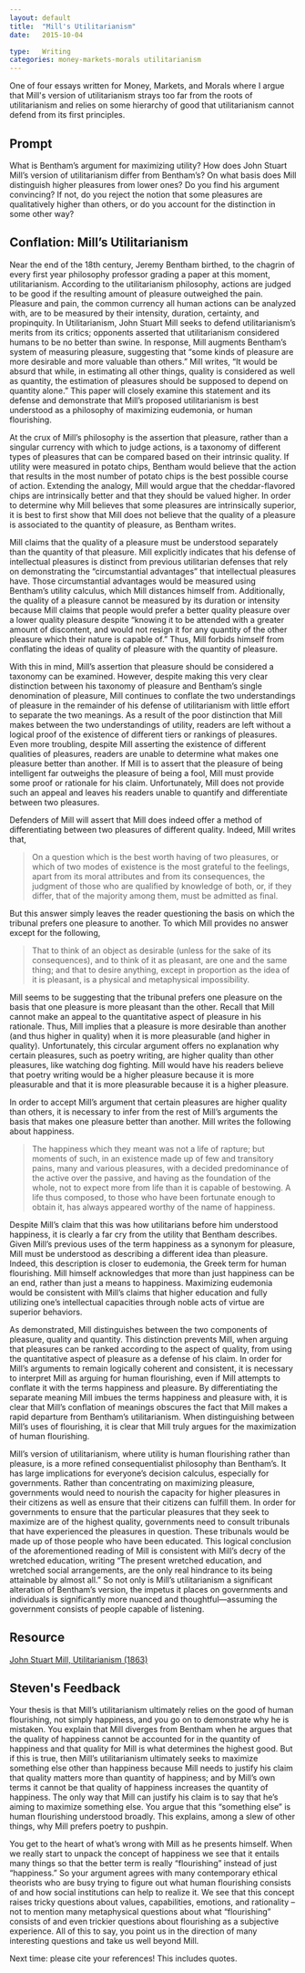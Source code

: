 ```yaml
---
layout: default
title:  "Mill's Utilitarianism"
date:   2015-10-04

type:   Writing
categories: money-markets-morals utilitarianism
---
```

One of four essays written for Money, Markets, and Morals where I argue that Mill's version of utilitarianism strays too far from the roots of utilitarianism and relies on some hierarchy of good that utilitarianism cannot defend from its first principles. 

## Prompt

What is Bentham’s argument for maximizing utility? How does John Stuart Mill’s version of utilitarianism differ from Bentham’s? On what basis does Mill distinguish higher pleasures from lower ones? Do you find his argument convincing? If not, do you reject the notion that some pleasures are qualitatively higher than others, or do you account for the distinction in some other way?

## Conflation: Mill’s Utilitarianism

Near the end of the 18th century, Jeremy Bentham birthed, to the chagrin of every first year philosophy professor grading a paper at this moment, utilitarianism. According to the utilitarianism philosophy, actions are judged to be good if the resulting amount of pleasure outweighed the pain. Pleasure and pain, the common currency all human actions can be analyzed with, are to be measured by their intensity, duration, certainty, and propinquity. In Utilitarianism, John Stuart Mill seeks to defend utilitarianism’s merits from its critics; opponents asserted that utilitarianism considered humans to be no better than swine. In response, Mill augments Bentham’s system of measuring pleasure, suggesting that “some kinds of pleasure are more desirable and more valuable than others.” Mill writes, “It would be absurd that while, in estimating all other things, quality is considered as well as quantity, the estimation of pleasures should be supposed to depend on quantity alone.” This paper will closely examine this statement and its defense and demonstrate that Mill’s proposed utilitarianism is best understood as a philosophy of maximizing eudemonia, or human flourishing. 

At the crux of Mill’s philosophy is the assertion that pleasure, rather than a singular currency with which to judge actions, is a taxonomy of different types of pleasures that can be compared based on their intrinsic quality. If utility were measured in potato chips, Bentham would believe that the action that results in the most number of potato chips is the best possible course of action. Extending the analogy, Mill would argue that the cheddar-flavored chips are intrinsically better and that they should be valued higher. In order to determine why Mill believes that some pleasures are intrinsically superior, it is best to first show that Mill does not believe that the quality of a pleasure is associated to the quantity of pleasure, as Bentham writes.

Mill claims that the quality of a pleasure must be understood separately than the quantity of that pleasure. Mill explicitly indicates that his defense of intellectual pleasures  is distinct from previous utilitarian defenses that rely on demonstrating the “circumstantial advantages” that intellectual pleasures have. Those circumstantial advantages would be measured using Bentham’s utility calculus, which Mill distances himself from. Additionally, the quality of a pleasure cannot be measured by its duration or intensity because Mill claims that people would prefer a better quality pleasure over a lower quality pleasure despite “knowing it to be attended with a greater amount of discontent, and would not resign it for any quantity of the other pleasure which their nature is capable of.” Thus, Mill forbids himself from conflating the ideas of quality of pleasure with the quantity of pleasure.  

With this in mind, Mill’s assertion that pleasure should be considered a taxonomy can be examined. However, despite making this very clear distinction between his taxonomy of pleasure and Bentham’s single denomination of pleasure, Mill continues to conflate the two understandings of pleasure in the remainder of his defense of utilitarianism with little effort to separate the two meanings. As a result of the poor distinction that Mill makes between the two understandings of utility, readers are left without a logical proof of the existence of different tiers or rankings of pleasures. Even more troubling, despite Mill asserting the existence of different qualities of pleasures, readers are unable to determine what makes one pleasure better than another. If Mill is to assert that the pleasure of being intelligent far outweighs the pleasure of being a fool, Mill must provide some proof or rationale for his claim. Unfortunately, Mill does not provide such an appeal and leaves his readers unable to quantify and differentiate between two pleasures.  

Defenders of Mill will assert that Mill does indeed offer a method of differentiating between two pleasures of different quality. Indeed, Mill writes that,

> On a question which is the best worth having of two pleasures, or which of two modes of existence is the most grateful to the feelings, apart from its moral attributes and from its consequences, the judgment of those who are qualified by knowledge of both, or, if they differ, that of the majority among them, must be admitted as final. 

But this answer simply leaves the reader questioning the basis on which the tribunal prefers one pleasure to another. To which Mill provides no answer except for the following, 

> That to think of an object as desirable (unless for the sake of its consequences), and to think of it as pleasant, are one and the same thing; and that to desire anything, except in proportion as the idea of it is pleasant, is a physical and metaphysical impossibility.

Mill seems to be suggesting that the tribunal prefers one pleasure on the basis that one pleasure is more pleasant than the other. Recall that Mill cannot make an appeal to the quantitative aspect of pleasure in his rationale. Thus, Mill implies that a pleasure is more desirable than another (and thus higher in quality) when it is more pleasurable (and higher in quality). Unfortunately, this circular argument offers no explanation why certain pleasures, such as poetry writing, are higher quality than other pleasures, like watching dog fighting. Mill would have his readers believe that poetry writing would be a higher pleasure because it is more pleasurable and that it is more pleasurable because it is a higher pleasure. 

In order to accept Mill’s argument that certain pleasures are higher quality than others, it is necessary to infer from the rest of Mill’s arguments the basis that makes one pleasure better than another. Mill writes the following about happiness. 

> The happiness which they meant was not a life of rapture; but moments of such, in an existence made up of few and transitory pains, many and various pleasures, with a decided predominance of the active over the passive, and having as the foundation of the whole, not to expect more from life than it is capable of bestowing. A life thus composed, to those who have been fortunate enough to obtain it, has always appeared worthy of the name of happiness.

Despite Mill’s claim that this was how utilitarians before him understood happiness, it is clearly a far cry from the utility that Bentham describes. Given Mill’s previous uses of the term happiness as a synonym for pleasure, Mill must be understood as describing a different idea than pleasure. Indeed, this description is closer to eudemonia, the Greek term for human flourishing. Mill himself acknowledges that more than just happiness can be an end, rather than just a means to happiness. Maximizing eudemonia would be consistent with Mill’s claims that higher education and fully utilizing one’s intellectual capacities through noble acts of virtue are superior behaviors. 

As demonstrated, Mill distinguishes between the two components of pleasure, quality and quantity. This distinction prevents Mill, when arguing that pleasures can be ranked according to the aspect of quality, from using the quantitative aspect of pleasure as a defense of his claim. In order for Mill’s arguments to remain logically coherent and consistent, it is necessary to interpret Mill as arguing for human flourishing, even if Mill attempts to conflate it with the terms happiness and pleasure. By differentiating the separate meaning Mill imbues the terms happiness and pleasure with, it is clear that Mill’s conflation of meanings obscures the fact that Mill makes a rapid departure from Bentham’s utilitarianism. When distinguishing between Mill’s uses of flourishing, it is clear that Mill truly argues for the maximization of human flourishing. 

Mill’s version of utilitarianism, where utility is human flourishing rather than pleasure, is a more refined consequentialist philosophy than Bentham’s. It has large implications for everyone’s decision calculus, especially for governments. Rather than concentrating on maximizing pleasure, governments would need to nourish the capacity for higher pleasures in their citizens as well as ensure that their citizens can fulfill them. In order for governments to ensure that the particular pleasures that they seek to maximize are of the highest quality, governments need to consult tribunals that have experienced the pleasures in question. These tribunals would be made up of those people who have been educated. This logical conclusion of the aforementioned reading of Mill is consistent with Mill’s decry of the wretched education, writing “The present wretched education, and wretched social arrangements, are the only real hindrance to its being attainable by almost all.” So not only is Mill’s utilitarianism a significant alteration of Bentham’s version, the impetus it places on governments and individuals is significantly more nuanced and thoughtful—assuming the government consists of people capable of listening.

## Resource

[John Stuart Mill, Utilitarianism (1863)](https://ebooks.adelaide.edu.au/m/mill/john_stuart/m645u/index.html)

## Steven's Feedback

Your thesis is that Mill’s utilitarianism ultimately relies on the good of human flourishing, not simply happiness, and you go on to demonstrate why he is mistaken. You explain that Mill diverges from Bentham when he argues that the quality of happiness cannot be accounted for in the quantity of happiness and that quality for Mill is what determines the highest good. But if this is true, then Mill’s utilitarianism ultimately seeks to maximize something else other than happiness because Mill needs to justify his claim that quality matters more than quantity of happiness; and by Mill’s own terms it cannot be that quality of happiness increases the quantity of happiness. The only way that Mill can justify his claim is to say that he’s aiming to maximize something else.  You argue that this “something else” is human flourishing understood broadly. This explains, among a slew of other things, why Mill prefers poetry to pushpin. 

You get to the heart of what’s wrong with Mill as he presents himself. When we really start to unpack the concept of happiness we see that it entails many things so that the better term is really “flourishing” instead of just “happiness.” So your argument agrees with many contemporary ethical theorists who are busy trying to figure out what human flourishing consists of and how social institutions can help to realize it. We see that this concept raises tricky questions about values, capabilities, emotions, and rationality – not to mention many metaphysical questions about what “flourishing” consists of and even trickier questions about flourishing as a subjective experience. All of this to say, you point us in the direction of many interesting questions and take us well beyond Mill. 

Next time: please cite your references! This includes quotes. 
